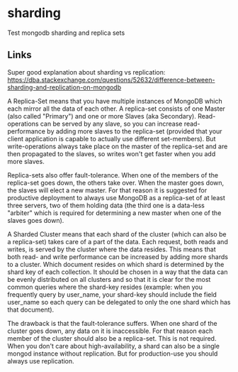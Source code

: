 # sharding
Test mongodb sharding and replica sets

## Links
Super good explanation about sharding vs replication:
https://dba.stackexchange.com/questions/52632/difference-between-sharding-and-replication-on-mongodb

A Replica-Set means that you have multiple instances of MongoDB which each
mirror all the data of each other. A replica-set consists of one Master (also
called "Primary") and one or more Slaves (aka Secondary). Read-operations can
be served by any slave, so you can increase read-performance by adding more
slaves to the replica-set (provided that your client application is capable to
actually use different set-members). But write-operations always take place on
the master of the replica-set and are then propagated to the slaves, so writes
won't get faster when you add more slaves.

Replica-sets also offer fault-tolerance. When one of the members of the
replica-set goes down, the others take over. When the master goes down, the
slaves will elect a new master. For that reason it is suggested for productive
deployment to always use MongoDB as a replica-set of at least three servers,
two of them holding data (the third one is a data-less "arbiter" which is
required for determining a new master when one of the slaves goes down).

A Sharded Cluster means that each shard of the cluster (which can also be a
replica-set) takes care of a part of the data. Each request, both reads and
writes, is served by the cluster where the data resides. This means that both
read- and write performance can be increased by adding more shards to a
cluster. Which document resides on which shard is determined by the shard key
of each collection. It should be chosen in a way that the data can be evenly
distributed on all clusters and so that it is clear for the most common queries
where the shard-key resides (example: when you frequently query by user_name,
your shard-key should include the field user_name so each query can be
delegated to only the one shard which has that document).

The drawback is that the fault-tolerance suffers. When one shard of the cluster
goes down, any data on it is inaccessible. For that reason each member of the
cluster should also be a replica-set. This is not required. When you don't care
about high-availability, a shard can also be a single mongod instance without
replication. But for production-use you should always use replication.

